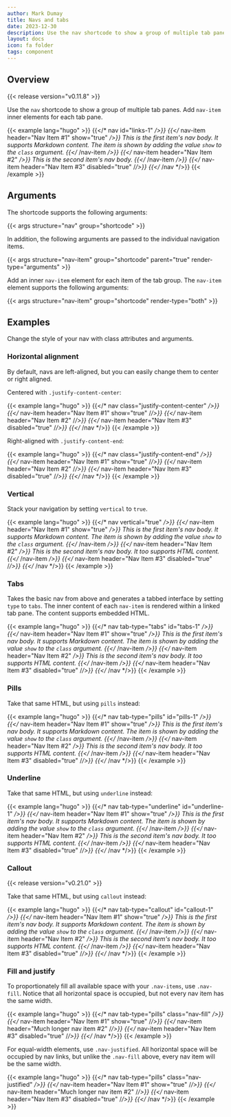 ```yaml
---
author: Mark Dumay
title: Navs and tabs
date: 2023-12-30
description: Use the nav shortcode to show a group of multiple tab panes.
layout: docs
icon: fa folder
tags: component
---
```


## Overview

{{< release version="v0.11.8" >}}

Use the `nav` shortcode to show a group of multiple tab panes. Add `nav-item` inner elements for each tab pane.

<!-- markdownlint-disable MD037 -->
{{< example lang="hugo" >}}
{{</* nav id="links-1" */>}}
  {{</* nav-item header="Nav Item #1" show="true" */>}}
    This is the first item's nav body. It supports Markdown content. The item is shown by adding
    the value `show` to the `class` argument.
  {{</* /nav-item */>}}
  {{</* nav-item header="Nav Item #2" */>}}
    This is the second item's nav body.
  {{</* /nav-item */>}}
  {{</* nav-item header="Nav Item #3" disabled="true" /*/>}}
{{</* /nav */>}}
{{< /example >}}
<!-- markdownlint-enable MD037 -->

## Arguments

The shortcode supports the following arguments:

{{< args structure="nav" group="shortcode" >}}

In addition, the following arguments are passed to the individual navigation items.

{{< args structure="nav-item" group="shortcode" parent="true" render-type="arguments" >}}

Add an inner `nav-item` element for each item of the tab group. The `nav-item` element supports the following arguments:

{{< args structure="nav-item" group="shortcode" render-type="both" >}}

## Examples

Change the style of your nav with class attributes and arguments.

### Horizontal alignment

By default, navs are left-aligned, but you can easily change them to center or right aligned.

Centered with `.justify-content-center`:

<!-- markdownlint-disable MD037 -->
{{< example lang="hugo" >}}
{{</* nav class="justify-content-center" */>}}
  {{</* nav-item header="Nav Item #1" show="true" /*/>}}
  {{</* nav-item header="Nav Item #2" /*/>}}
  {{</* nav-item header="Nav Item #3" disabled="true" /*/>}}
{{</* /nav */>}}
{{< /example >}}
<!-- markdownlint-enable MD037 -->

Right-aligned with `.justify-content-end`:

<!-- markdownlint-disable MD037 -->
{{< example lang="hugo" >}}
{{</* nav class="justify-content-end" */>}}
  {{</* nav-item header="Nav Item #1" show="true" /*/>}}
  {{</* nav-item header="Nav Item #2" /*/>}}
  {{</* nav-item header="Nav Item #3" disabled="true" /*/>}}
{{</* /nav */>}}
{{< /example >}}
<!-- markdownlint-enable MD037 -->

### Vertical

Stack your navigation by setting `vertical` to `true`.

<!-- markdownlint-disable MD037 -->
{{< example lang="hugo" >}}
{{</* nav vertical="true" */>}}
  {{</* nav-item header="Nav Item #1" show="true" */>}}
    This is the first item's nav body. It supports Markdown content. The item is shown by adding
    the value `show` to the `class` argument.
  {{</* /nav-item */>}}
  {{</* nav-item header="Nav Item #2" */>}}
    This is the second item's nav body. It too supports HTML content.
  {{</* /nav-item */>}}
  {{</* nav-item header="Nav Item #3" disabled="true" /*/>}}
{{</* /nav */>}}
{{< /example >}}
<!-- markdownlint-enable MD037 -->

### Tabs

Takes the basic nav from above and generates a tabbed interface by setting `type` to `tabs`. The inner content of each `nav-item` is rendered within a linked tab pane. The content supports embedded HTML.

<!-- markdownlint-disable MD037 -->
{{< example lang="hugo" >}}
{{</* nav tab-type="tabs" id="tabs-1" */>}}
  {{</* nav-item header="Nav Item #1" show="true" */>}}
    This is the first item's nav body. It supports Markdown content. The item is shown by adding
    the value `show` to the `class` argument.
  {{</* /nav-item */>}}
  {{</* nav-item header="Nav Item #2" */>}}
    This is the second item's nav body. It too supports HTML content.
  {{</* /nav-item */>}}
  {{</* nav-item header="Nav Item #3" disabled="true" /*/>}}
{{</* /nav */>}}
{{< /example >}}
<!-- markdownlint-enable MD037 -->

### Pills

Take that same HTML, but using `pills` instead:

<!-- markdownlint-disable MD037 -->
{{< example lang="hugo" >}}
{{</* nav tab-type="pills" id="pills-1" */>}}
  {{</* nav-item header="Nav Item #1" show="true" */>}}
    This is the first item's nav body. It supports Markdown content. The item is shown by adding
    the value `show` to the `class` argument.
  {{</* /nav-item */>}}
  {{</* nav-item header="Nav Item #2" */>}}
    This is the second item's nav body. It too supports HTML content.
  {{</* /nav-item */>}}
  {{</* nav-item header="Nav Item #3" disabled="true" /*/>}}
{{</* /nav */>}}
{{< /example >}}
<!-- markdownlint-enable MD037 -->

### Underline

Take that same HTML, but using `underline` instead:

<!-- markdownlint-disable MD037 -->
{{< example lang="hugo" >}}
{{</* nav tab-type="underline" id="underline-1" */>}}
  {{</* nav-item header="Nav Item #1" show="true" */>}}
    This is the first item's nav body. It supports Markdown content. The item is shown by adding
    the value `show` to the `class` argument.
  {{</* /nav-item */>}}
  {{</* nav-item header="Nav Item #2" */>}}
    This is the second item's nav body. It too supports HTML content.
  {{</* /nav-item */>}}
  {{</* nav-item header="Nav Item #3" disabled="true" /*/>}}
{{</* /nav */>}}
{{< /example >}}
<!-- markdownlint-enable MD037 -->

### Callout

{{< release version="v0.21.0" >}}

Take that same HTML, but using `callout` instead:

<!-- markdownlint-disable MD037 -->
{{< example lang="hugo" >}}
{{</* nav tab-type="callout" id="callout-1" */>}}
  {{</* nav-item header="Nav Item #1" show="true" */>}}
    This is the first item's nav body. It supports Markdown content. The item is shown by adding
    the value `show` to the `class` argument.
  {{</* /nav-item */>}}
  {{</* nav-item header="Nav Item #2" */>}}
    This is the second item's nav body. It too supports HTML content.
  {{</* /nav-item */>}}
  {{</* nav-item header="Nav Item #3" disabled="true" /*/>}}
{{</* /nav */>}}
{{< /example >}}
<!-- markdownlint-enable MD037 -->

### Fill and justify

To proportionately fill all available space with your `.nav-items`, use `.nav-fill`. Notice that all horizontal space is occupied, but not every nav item has the same width.

<!-- markdownlint-disable MD037 -->
{{< example lang="hugo" >}}
{{</* nav tab-type="pills" class="nav-fill" */>}}
  {{</* nav-item header="Nav Item #1" show="true" /*/>}}
  {{</* nav-item header="Much longer nav item #2" /*/>}}
  {{</* nav-item header="Nav Item #3" disabled="true" /*/>}}
{{</* /nav */>}}
{{< /example >}}
<!-- markdownlint-enable MD037 -->

For equal-width elements, use `.nav-justified`. All horizontal space will be occupied by nav links, but unlike the `.nav-fill` above, every nav item will be the same width.

<!-- markdownlint-disable MD037 -->
{{< example lang="hugo" >}}
{{</* nav tab-type="pills" class="nav-justified" */>}}
  {{</* nav-item header="Nav Item #1" show="true" /*/>}}
  {{</* nav-item header="Much longer nav item #2" /*/>}}
  {{</* nav-item header="Nav Item #3" disabled="true" /*/>}}
{{</* /nav */>}}
{{< /example >}}
<!-- markdownlint-enable MD037 -->
